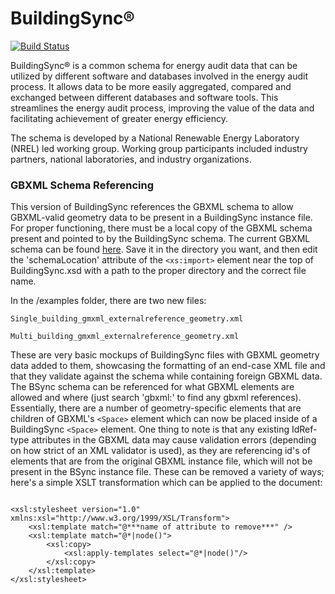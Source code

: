 # BuildingSync®

[![Build Status](https://travis-ci.org/BuildingSync/schema.svg?branch=develop)](https://travis-ci.org/BuildingSync/schema)

BuildingSync® is a common schema for energy audit data that can be 
utilized by different software and databases involved in the energy 
audit process. It allows data to be more easily aggregated, compared 
and exchanged between different databases and software tools. This 
streamlines the energy audit process, improving the value of the data
and facilitating achievement of greater energy efficiency.

The schema is developed by a National Renewable Energy Laboratory 
(NREL) led working group. Working group participants included industry 
partners, national laboratories, and industry organizations.


### GBXML Schema Referencing

This version of BuildingSync references the GBXML schema to allow GBXML-valid geometry data to be present in a BuildingSync instance file.  For proper functioning, there must be a local copy of the GBXML schema present and pointed to by the BuildingSync schema.  The current GBXML schema can be found [here](http://www.gbxml.org/Schema_Current_GreenBuildingXML_gbXML).  Save it in the directory you want, and then edit the 'schemaLocation' attribute of the `<xs:import>` element near the top of BuildingSync.xsd with a path to the proper directory and the correct file name.

In the /examples folder, there are two new files: 

`Single_building_gmxml_externalreference_geometry.xml`

`Multi_building_gmxml_externalreference_geometry.xml  `

These are very basic mockups of BuildingSync files with GBXML geometry data added to them, showcasing the formatting of an end-case XML file and that they validate against the schema while containing foreign GBXML data.  The BSync schema can be referenced for what GBXML elements are allowed and where (just search 'gbxml:' to find any gbxml references).  Essentially, there are a number of geometry-specific elements that are children of GBXML's `<Space>` element which can now be placed inside of a BuildingSync `<Space>` element.  One thing to note is that any existing IdRef-type attributes in the GBXML data may cause validation errors (depending on how strict of an XML validator is used), as they are referencing id's of elements that are from the original GBXML instance file, which will not be present in the BSync instance file.  These can be removed a variety of ways; here's a simple XSLT transformation which can be applied to the document:

<pre><code>
&lt;xsl:stylesheet version="1.0" xmlns:xsl="http://www.w3.org/1999/XSL/Transform"&gt;
    &lt;xsl:template match="@***name of attribute to remove***" /&gt;
    &lt;xsl:template match="@*|node()"&gt;
        &lt;xsl:copy&gt;
            &lt;xsl:apply-templates select="@*|node()"/&gt;
        &lt;/xsl:copy&gt;
    &lt;/xsl:template&gt;
&lt;/xsl:stylesheet&gt;
</code>
</pre>